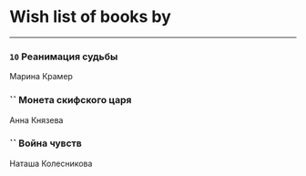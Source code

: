 # Wish list of books by [](https://ok.ru/profile/536771522733)
---

### `10` Реанимация судьбы
Марина Крамер

### `` Монета скифского царя
Анна Князева

### `` Война чувств
Наташа Колесникова

